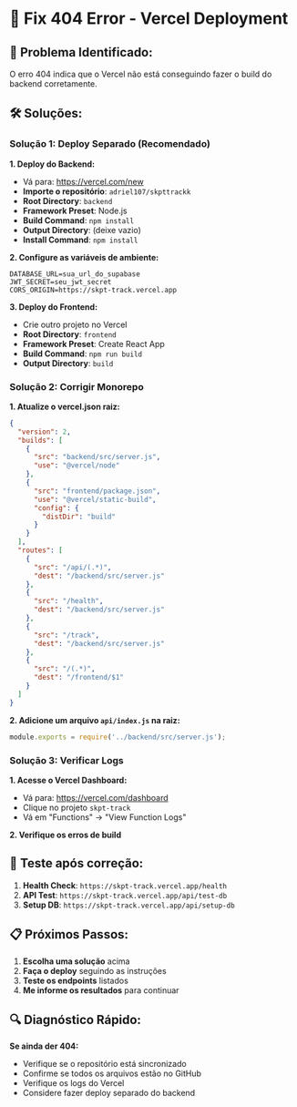 # 🔧 Fix 404 Error - Vercel Deployment

## 🚨 **Problema Identificado:**
O erro 404 indica que o Vercel não está conseguindo fazer o build do backend corretamente.

## 🛠️ **Soluções:**

### **Solução 1: Deploy Separado (Recomendado)**

**1. Deploy do Backend:**
- Vá para: https://vercel.com/new
- **Importe o repositório**: `adriel107/skpttrackk`
- **Root Directory**: `backend`
- **Framework Preset**: Node.js
- **Build Command**: `npm install`
- **Output Directory**: (deixe vazio)
- **Install Command**: `npm install`

**2. Configure as variáveis de ambiente:**
```
DATABASE_URL=sua_url_do_supabase
JWT_SECRET=seu_jwt_secret
CORS_ORIGIN=https://skpt-track.vercel.app
```

**3. Deploy do Frontend:**
- Crie outro projeto no Vercel
- **Root Directory**: `frontend`
- **Framework Preset**: Create React App
- **Build Command**: `npm run build`
- **Output Directory**: `build`

### **Solução 2: Corrigir Monorepo**

**1. Atualize o vercel.json raiz:**
```json
{
  "version": 2,
  "builds": [
    {
      "src": "backend/src/server.js",
      "use": "@vercel/node"
    },
    {
      "src": "frontend/package.json",
      "use": "@vercel/static-build",
      "config": {
        "distDir": "build"
      }
    }
  ],
  "routes": [
    {
      "src": "/api/(.*)",
      "dest": "/backend/src/server.js"
    },
    {
      "src": "/health",
      "dest": "/backend/src/server.js"
    },
    {
      "src": "/track",
      "dest": "/backend/src/server.js"
    },
    {
      "src": "/(.*)",
      "dest": "/frontend/$1"
    }
  ]
}
```

**2. Adicione um arquivo `api/index.js` na raiz:**
```javascript
module.exports = require('../backend/src/server.js');
```

### **Solução 3: Verificar Logs**

**1. Acesse o Vercel Dashboard:**
- Vá para: https://vercel.com/dashboard
- Clique no projeto `skpt-track`
- Vá em "Functions" → "View Function Logs"

**2. Verifique os erros de build**

## 🎯 **Teste após correção:**

1. **Health Check**: `https://skpt-track.vercel.app/health`
2. **API Test**: `https://skpt-track.vercel.app/api/test-db`
3. **Setup DB**: `https://skpt-track.vercel.app/api/setup-db`

## 📋 **Próximos Passos:**

1. **Escolha uma solução** acima
2. **Faça o deploy** seguindo as instruções
3. **Teste os endpoints** listados
4. **Me informe os resultados** para continuar

## 🔍 **Diagnóstico Rápido:**

**Se ainda der 404:**
- Verifique se o repositório está sincronizado
- Confirme se todos os arquivos estão no GitHub
- Verifique os logs do Vercel
- Considere fazer deploy separado do backend 